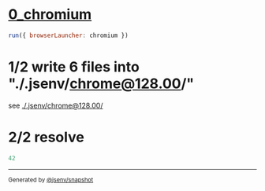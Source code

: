 # [0_chromium](../../as_js_module_dev.test.mjs#L18)

```js
run({ browserLauncher: chromium })
```

# 1/2 write 6 files into "./.jsenv/chrome@128.00/"

see [./.jsenv/chrome@128.00/](./.jsenv/chrome@128.00/)

# 2/2 resolve

```js
42
```

---

<sub>
  Generated by <a href="https://github.com/jsenv/core/tree/main/packages/independent/snapshot">@jsenv/snapshot</a>
</sub>

